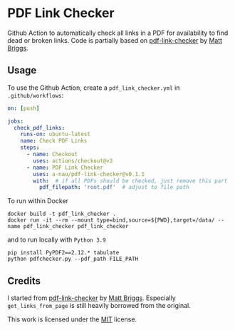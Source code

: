 # PDF Link Checker

Github Action to automatically check all links in a PDF for availability to find dead or broken links.
Code is partially based on [pdf-link-checker](https://github.com/mattbriggs/pdf-link-checker)
by [Matt Briggs](https://github.com/mattbriggs).


## Usage

To use the Github Action, create a `pdf_link_checker.yml` in `.github/workflows`:

```yaml
on: [push]

jobs:
  check_pdf_links:
    runs-on: ubuntu-latest
    name: Check PDF Links
    steps:
      - name: Checkout
        uses: actions/checkout@v3
      - name: PDF Link Checker
        uses: a-nau/pdf-link-checker@v0.1.1
        with:  # if all PDFs should be checked, just remove this part
          pdf_filepath: 'root.pdf'  # adjust to file path
```

To run within Docker

```shell
docker build -t pdf_link_checker .
docker run -it --rm --mount type=bind,source=${PWD},target=/data/ --name pdf_link_checker pdf_link_checker
```

and to run locally with `Python 3.9`

```shell
pip install PyPDF2==2.12.* tabulate
python pdfchecker.py --pdf_path FILE_PATH
```

## Credits

I started from [pdf-link-checker](https://github.com/mattbriggs/pdf-link-checker)
by [Matt Briggs](https://github.com/mattbriggs). Especially `get_links_from_page` is still heavily borrowed from the
original.

This work is licensed under the [MIT](LICENSE) license.
